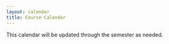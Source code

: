 ```yaml
---
layout: calendar
title: Course Calendar
---
```


This calendar will be updated through the semester as needed.


